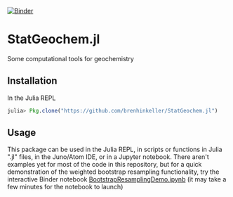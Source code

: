 [![Binder](https://mybinder.org/badge.svg)](https://mybinder.org/v2/gh/brenhinkeller/StatGeochem.jl/master?filepath=BootstrapResamplingDemo.ipynb)

# StatGeochem.jl
Some computational tools for geochemistry

## Installation

In the Julia REPL
```Julia
julia> Pkg.clone("https://github.com/brenhinkeller/StatGeochem.jl")
```

## Usage

This package can be used in the Julia REPL, in scripts or functions in Julia ".jl" files, in the Juno/Atom IDE, or in a Jupyter notebook. There aren't examples yet for most of the code in this repository, but for a quick demonstration of the weighted bootstrap resampling functionality, try the interactive Binder notebook [BootstrapResamplingDemo.ipynb](https://mybinder.org/v2/gh/brenhinkeller/Chron.jl/master?filepath=examples%2Fdemo.ipynb) (it may take a few minutes for the notebook to launch)
